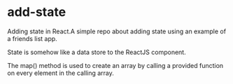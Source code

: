 # add-state

Adding state in React.A simple repo about adding state using an example of a friends list app.

State is somehow like a data store to the ReactJS component.

The map() method is used to create an array by calling a provided function on every element in the calling array.

